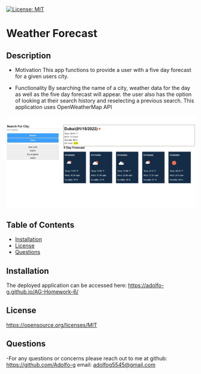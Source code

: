 
  [![License: MIT](https://img.shields.io/badge/License-MIT-yellow.svg)](https://opensource.org/licenses/MIT)
  # Weather Forecast
  ## Description

  - Motivation
    This app functions to provide a user with a five day forecast for a given users city.

  - Functionality
    By searching the name of a city, weather data for the day as well as the five day forecast will appear. the user also has the option of looking at their search history and reselecting a previous search. This application uses OpenWeatherMap API

![](assets/image/preview.jpeg)    

  ## Table of Contents
  * [Installation](#installation)
  * [License](#license)
  * [Questions](#questions)

  ## Installation
  The deployed application can be accessed here: https://adolfo-g.github.io/AG-Homework-6/
 
  ## License
 
  https://opensource.org/licenses/MIT
  
  ## Questions
  -For any questions or concerns please reach out to me at
    github:  https://github.com/Adolfo-g
    email:  adolfog5545@gmail.com
    